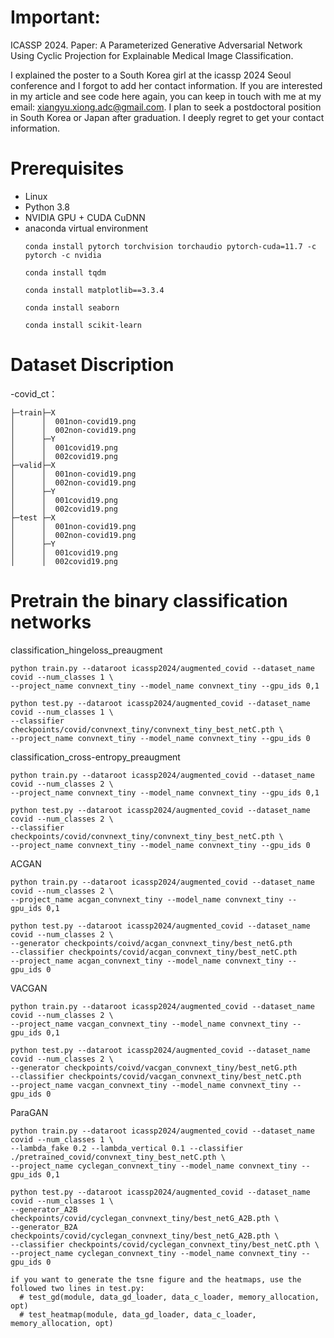 # Important:
ICASSP 2024. Paper: A Parameterized Generative Adversarial Network Using Cyclic Projection for Explainable Medical Image Classification.

I explained the poster to a South Korea girl at the icassp 2024 Seoul conference and I forgot to add her contact information.
If you are interested in my article and see code here again, you can keep in touch with me at my email: xiangyu.xiong.adc@gmail.com.
I plan to seek a postdoctoral position in South Korea or Japan after graduation.
I deeply regret to get your contact information.

# Prerequisites
- Linux
- Python 3.8
- NVIDIA GPU + CUDA CuDNN
- anaconda virtual environment
  ```
  conda install pytorch torchvision torchaudio pytorch-cuda=11.7 -c pytorch -c nvidia  
  
  conda install tqdm  
  
  conda install matplotlib==3.3.4  
  
  conda install seaborn  
  
  conda install scikit-learn  
  ```
# Dataset Discription
-covid_ct：
```
├─train├─X
│      │  001non-covid19.png
│      │  002non-covid19.png
│      ├─Y
│      │  001covid19.png
│      │  002covid19.png
├─valid├─X
│      │  001non-covid19.png
│      │  002non-covid19.png
│      ├─Y
│      │  001covid19.png
│      │  002covid19.png
├─test ├─X
│      │  001non-covid19.png
│      │  002non-covid19.png
│      ├─Y
│      │  001covid19.png
│      │  002covid19.png
```
# Pretrain the binary classification networks
classification_hingeloss_preaugment
  ```
python train.py --dataroot icassp2024/augmented_covid --dataset_name covid --num_classes 1 \
--project_name convnext_tiny --model_name convnext_tiny --gpu_ids 0,1

python test.py --dataroot icassp2024/augmented_covid --dataset_name covid --num_classes 1 \
--classifier checkpoints/covid/convnext_tiny/convnext_tiny_best_netC.pth \
--project_name convnext_tiny --model_name convnext_tiny --gpu_ids 0
  ```

classification_cross-entropy_preaugment
  ```
python train.py --dataroot icassp2024/augmented_covid --dataset_name covid --num_classes 2 \
--project_name convnext_tiny --model_name convnext_tiny --gpu_ids 0,1

python test.py --dataroot icassp2024/augmented_covid --dataset_name covid --num_classes 2 \
--classifier checkpoints/covid/convnext_tiny/convnext_tiny_best_netC.pth \
--project_name convnext_tiny --model_name convnext_tiny --gpu_ids 0
  ```

ACGAN
  ```
python train.py --dataroot icassp2024/augmented_covid --dataset_name covid --num_classes 2 \
--project_name acgan_convnext_tiny --model_name convnext_tiny --gpu_ids 0,1

python test.py --dataroot icassp2024/augmented_covid --dataset_name covid --num_classes 2 \
--generator checkpoints/coivd/acgan_convnext_tiny/best_netG.pth
--classifier checkpoints/covid/acgan_convnext_tiny/best_netC.pth
--project_name acgan_convnext_tiny --model_name convnext_tiny --gpu_ids 0
  ```

VACGAN
  ```
python train.py --dataroot icassp2024/augmented_covid --dataset_name covid --num_classes 2 \
--project_name vacgan_convnext_tiny --model_name convnext_tiny --gpu_ids 0,1

python test.py --dataroot icassp2024/augmented_covid --dataset_name covid --num_classes 2 \
--generator checkpoints/coivd/vacgan_convnext_tiny/best_netG.pth
--classifier checkpoints/covid/vacgan_convnext_tiny/best_netC.pth
--project_name vacgan_convnext_tiny --model_name convnext_tiny --gpu_ids 0
  ```

ParaGAN
  ```
python train.py --dataroot icassp2024/augmented_covid --dataset_name covid --num_classes 1 \
--lambda_fake 0.2 --lambda_vertical 0.1 --classifier ./pretrained_covid/convnext_tiny_best_netC.pth \
--project_name cyclegan_convnext_tiny --model_name convnext_tiny --gpu_ids 0,1

python test.py --dataroot icassp2024/augmented_covid --dataset_name covid --num_classes 1 \
--generator_A2B checkpoints/covid/cyclegan_convnext_tiny/best_netG_A2B.pth \
--generator_B2A checkpoints/covid/cyclegan_convnext_tiny/best_netG_A2B.pth \
--classifier checkpoints/covid/cyclegan_convnext_tiny/best_netC.pth \
--project_name cyclegan_convnext_tiny --model_name convnext_tiny --gpu_ids 0

if you want to generate the tsne figure and the heatmaps, use the followed two lines in test.py:
    # test_gd(module, data_gd_loader, data_c_loader, memory_allocation, opt)
    # test_heatmap(module, data_gd_loader, data_c_loader, memory_allocation, opt)
  ```

